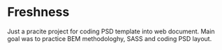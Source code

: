 # Freshness

Just a pracite project for coding PSD template into web document.
Main goal was to practice BEM methodologhy, SASS and coding PSD layout.
